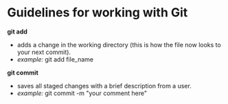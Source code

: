 # Guidelines for working with Git
**git add** 
- adds a change in the working directory (this is how the file now looks to your next commit).  
- *example:* git add file_name

**git commit** 
- saves all staged changes with a brief description from a user. 
- *example:* git commit -m "your comment here"
